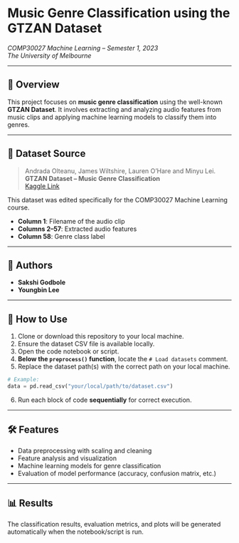 # Music Genre Classification using the GTZAN Dataset  
*COMP30027 Machine Learning – Semester 1, 2023*  
*The University of Melbourne*

---

## 🎵 Overview

This project focuses on **music genre classification** using the well-known **GTZAN Dataset**. It involves extracting and analyzing audio features from music clips and applying machine learning models to classify them into genres.

---

## 📁 Dataset Source

> Andrada Olteanu, James Wiltshire, Lauren O’Hare and Minyu Lei.  
> **GTZAN Dataset – Music Genre Classification**  
> [Kaggle Link](https://www.kaggle.com/datasets/andradaolteanu/gtzan-dataset-music-genre-classification)

This dataset was edited specifically for the COMP30027 Machine Learning course.

- **Column 1**: Filename of the audio clip  
- **Columns 2–57**: Extracted audio features  
- **Column 58**: Genre class label

---

## 👥 Authors

- **Sakshi Godbole**  
- **Youngbin Lee**

---

## 🧠 How to Use

1. Clone or download this repository to your local machine.
2. Ensure the dataset CSV file is available locally.
3. Open the code notebook or script.
4. **Below the `preprocess()` function**, locate the `# Load datasets` comment.
5. Replace the dataset path(s) with the correct path on your local machine.

```python
# Example:
data = pd.read_csv("your/local/path/to/dataset.csv")
```

6. Run each block of code **sequentially** for correct execution.

---

## 🛠️ Features

- Data preprocessing with scaling and cleaning
- Feature analysis and visualization
- Machine learning models for genre classification
- Evaluation of model performance (accuracy, confusion matrix, etc.)

---

## 📊 Results

The classification results, evaluation metrics, and plots will be generated automatically when the notebook/script is run.
